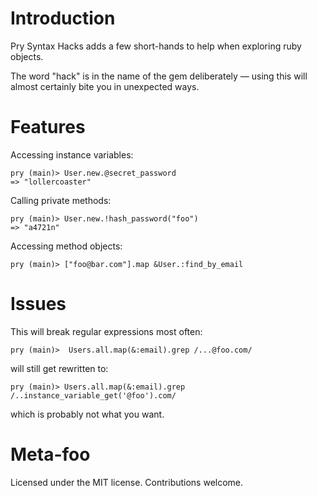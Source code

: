 # Introduction
Pry Syntax Hacks adds a few short-hands to help when exploring ruby objects.

The word "hack" is in the name of the gem deliberately — using this will almost certainly bite you
in unexpected ways.

# Features

Accessing instance variables:

    pry (main)> User.new.@secret_password
    => "lollercoaster"

Calling private methods:

    pry (main)> User.new.!hash_password("foo")
    => "a4721n"

Accessing method objects:

    pry (main)> ["foo@bar.com"].map &User.:find_by_email

# Issues

This will break regular expressions most often:

    pry (main)>  Users.all.map(&:email).grep /...@foo.com/

will still get rewritten to:

    pry (main)> Users.all.map(&:email).grep /..instance_variable_get('@foo').com/

which is probably not what you want.

# Meta-foo

Licensed under the MIT license. Contributions welcome.

